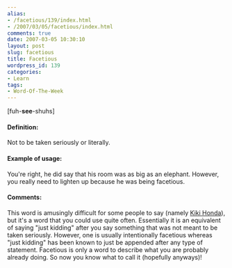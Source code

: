 ```yaml
---
alias:
- /facetious/139/index.html
- /2007/03/05/facetious/index.html
comments: true
date: 2007-03-05 10:30:10
layout: post
slug: facetious
title: Facetious
wordpress_id: 139
categories:
- Learn
tags:
- Word-Of-The-Week
---
```


[fuh-**see**-shuhs]  



#### Definition:


Not to be taken seriously or literally.



#### Example of usage:


You're right, he did say that his room was as big as an elephant.  However, you really need to lighten up because he was being facetious.



#### Comments:


This word is amusingly difficult for some people to say (namely [Kiki Honda](http://www.xanga.com/godschild1427)), but it's a word that you could use quite often.  Essentially it is an equivalent of saying "just kidding" after you say something that was not meant to be taken seriously.  However, one is usually intentionally facetious whereas "just kidding" has been known to just be appended after any type of statement.  Facetious is only a word to describe what you are probably already doing.  So now you know what to call it (hopefully anyways)!
